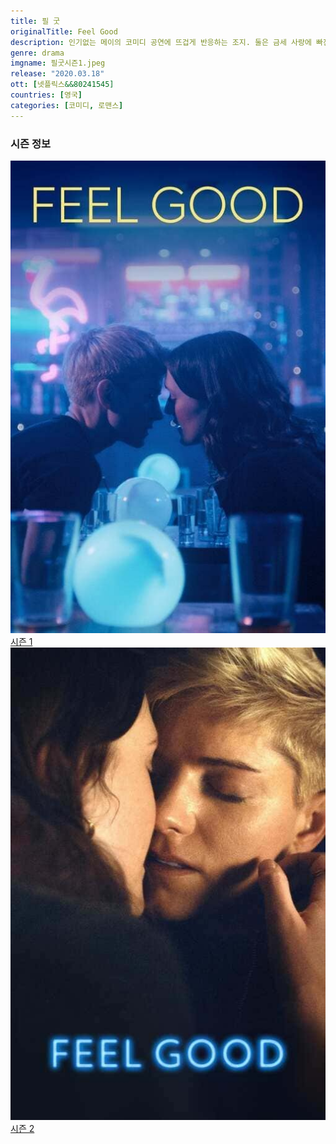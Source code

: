 ```yaml
---
title: 필 굿
originalTitle: Feel Good
description: 인기없는 메이의 코미디 공연에 뜨겁게 반응하는 조지. 둘은 금세 사랑에 빠진다. 자신의 비밀은 숨기면서, 상대에 대해선 깊이 알고싶은 그들. 언제쯤 말할 수 있을까?
genre: drama
imgname: 필굿시즌1.jpeg
release: "2020.03.18"
ott: [넷플릭스&&80241545]
countries: [영국]
categories: [코미디, 로맨스]
---
```


### 시즌 정보

<div class="season-list">
<div class="item">
<a href="/drama/필굿시즌1" >
<img src="/poster/필굿시즌1.jpeg" alt="필굿시즌1 포스터 ">
시즌 1</a>
</div>

<div class="item">
<a href="/drama/필굿시즌2" >
<img src="/poster/필굿시즌2.jpeg" alt="필굿시즌2 포스터 ">
시즌 2</a>
</div>
</div>
